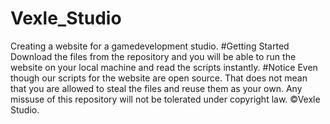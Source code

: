 # Vexle_Studio
Creating a website for a gamedevelopment studio.
#Getting Started
Download the files from the repository and you will be able to run the website on your local machine and read the scripts instantly.
#Notice
Even though our scripts for the website are open source. That does not mean that you are allowed to steal the files and reuse them 
as your own. Any missuse of this repository will not be tolerated under copyright law.
©Vexle Studio.

